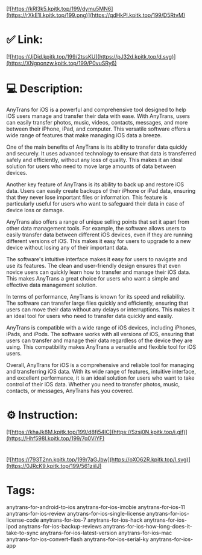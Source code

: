 [![https://kRl3k5.kpitk.top/199/dymu5MN6](https://rXkE1I.kpitk.top/199.png)](https://qdHkPl.kpitk.top/199/D5RtvM)
# ✅ Link:
[![https://JjDid.kpitk.top/199/2tssKU](https://pJ32d.kpitk.top/d.svg)](https://XNgponzw.kpitk.top/199/P0vuSRy6)
# 💻 Description:
AnyTrans for iOS is a powerful and comprehensive tool designed to help iOS users manage and transfer their data with ease. With AnyTrans, users can easily transfer photos, music, videos, contacts, messages, and more between their iPhone, iPad, and computer. This versatile software offers a wide range of features that make managing iOS data a breeze.

One of the main benefits of AnyTrans is its ability to transfer data quickly and securely. It uses advanced technology to ensure that data is transferred safely and efficiently, without any loss of quality. This makes it an ideal solution for users who need to move large amounts of data between devices.

Another key feature of AnyTrans is its ability to back up and restore iOS data. Users can easily create backups of their iPhone or iPad data, ensuring that they never lose important files or information. This feature is particularly useful for users who want to safeguard their data in case of device loss or damage.

AnyTrans also offers a range of unique selling points that set it apart from other data management tools. For example, the software allows users to easily transfer data between different iOS devices, even if they are running different versions of iOS. This makes it easy for users to upgrade to a new device without losing any of their important data.

The software's intuitive interface makes it easy for users to navigate and use its features. The clean and user-friendly design ensures that even novice users can quickly learn how to transfer and manage their iOS data. This makes AnyTrans a great choice for users who want a simple and effective data management solution.

In terms of performance, AnyTrans is known for its speed and reliability. The software can transfer large files quickly and efficiently, ensuring that users can move their data without any delays or interruptions. This makes it an ideal tool for users who need to transfer data quickly and easily.

AnyTrans is compatible with a wide range of iOS devices, including iPhones, iPads, and iPods. The software works with all versions of iOS, ensuring that users can transfer and manage their data regardless of the device they are using. This compatibility makes AnyTrans a versatile and flexible tool for iOS users.

Overall, AnyTrans for iOS is a comprehensive and reliable tool for managing and transferring iOS data. With its wide range of features, intuitive interface, and excellent performance, it is an ideal solution for users who want to take control of their iOS data. Whether you need to transfer photos, music, contacts, or messages, AnyTrans has you covered.

# ⚙️ Instruction:
[![https://khaJk8M.kpitk.top/199/d8fj54IC](https://Szsj0N.kpitk.top/i.gif)](https://Hhf598l.kpitk.top/199/7q0ViYF)
#
[![https://793T2nn.kpitk.top/199/7aGJbw](https://oXO62R.kpitk.top/l.svg)](https://0JRcK9.kpitk.top/199/561ziiIJ)
# Tags:
anytrans-for-android-to-ios anytrans-for-ios-imobie anytrans-for-ios-11 anytrans-for-ios-review anytrans-for-ios-single-license anytrans-for-ios-license-code anytrans-for-ios-7 anytrans-for-ios-hack anytrans-for-ios-ipod anytrans-for-ios-backup-reviews anytrans-for-ios-how-long-does-it-take-to-sync anytrans-for-ios-latest-version anytrans-for-ios-mac anytrans-for-ios-convert-flash anytrans-for-ios-serial-ky anytrans-for-ios-app





